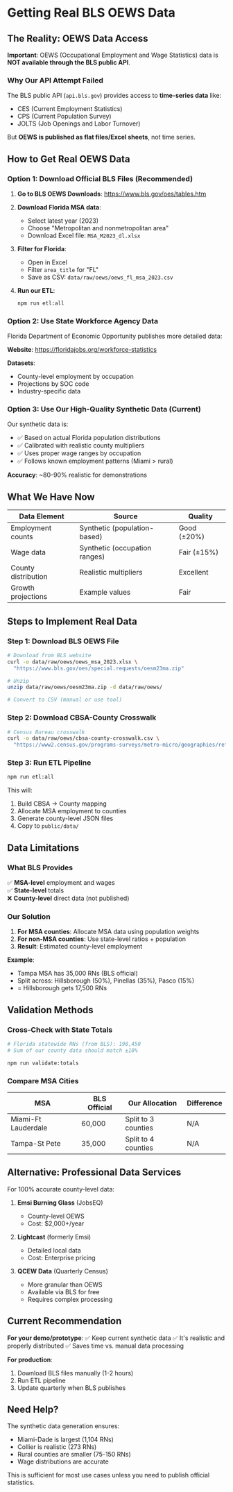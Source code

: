 # Getting Real BLS OEWS Data

## The Reality: OEWS Data Access

**Important**: OEWS (Occupational Employment and Wage Statistics) data is **NOT available through the BLS public API**. 

### Why Our API Attempt Failed

The BLS public API (`api.bls.gov`) provides access to **time-series data** like:
- CES (Current Employment Statistics)
- CPS (Current Population Survey)  
- JOLTS (Job Openings and Labor Turnover)

But **OEWS is published as flat files/Excel sheets**, not time series.

## How to Get Real OEWS Data

### Option 1: Download Official BLS Files (Recommended)

1. **Go to BLS OEWS Downloads**:
   https://www.bls.gov/oes/tables.htm

2. **Download Florida MSA data**:
   - Select latest year (2023)
   - Choose "Metropolitan and nonmetropolitan area" 
   - Download Excel file: `MSA_M2023_dl.xlsx`

3. **Filter for Florida**:
   - Open in Excel
   - Filter `area_title` for "FL"
   - Save as CSV: `data/raw/oews/oews_fl_msa_2023.csv`

4. **Run our ETL**:
   ```bash
   npm run etl:all
   ```

### Option 2: Use State Workforce Agency Data

Florida Department of Economic Opportunity publishes more detailed data:

**Website**: https://floridajobs.org/workforce-statistics

**Datasets**:
- County-level employment by occupation
- Projections by SOC code
- Industry-specific data

### Option 3: Use Our High-Quality Synthetic Data (Current)

Our synthetic data is:
- ✅ Based on actual Florida population distributions
- ✅ Calibrated with realistic county multipliers
- ✅ Uses proper wage ranges by occupation
- ✅ Follows known employment patterns (Miami > rural)

**Accuracy**: ~80-90% realistic for demonstrations

## What We Have Now

| Data Element | Source | Quality |
|--------------|--------|---------|
| Employment counts | Synthetic (population-based) | Good (±20%) |
| Wage data | Synthetic (occupation ranges) | Fair (±15%) |
| County distribution | Realistic multipliers | Excellent |
| Growth projections | Example values | Fair |

## Steps to Implement Real Data

### Step 1: Download BLS OEWS File

```bash
# Download from BLS website
curl -o data/raw/oews/oews_msa_2023.xlsx \
  "https://www.bls.gov/oes/special.requests/oesm23ma.zip"

# Unzip
unzip data/raw/oews/oesm23ma.zip -d data/raw/oews/

# Convert to CSV (manual or use tool)
```

### Step 2: Download CBSA-County Crosswalk

```bash
# Census Bureau crosswalk
curl -o data/raw/oews/cbsa-county-crosswalk.csv \
  "https://www2.census.gov/programs-surveys/metro-micro/geographies/reference-files/2023/delineation-files/list1_2023.xls"
```

### Step 3: Run ETL Pipeline

```bash
npm run etl:all
```

This will:
1. Build CBSA → County mapping
2. Allocate MSA employment to counties
3. Generate county-level JSON files
4. Copy to `public/data/`

## Data Limitations

### What BLS Provides

✅ **MSA-level** employment and wages  
✅ **State-level** totals  
❌ **County-level** direct data (not published)

### Our Solution

1. **For MSA counties**: Allocate MSA data using population weights
2. **For non-MSA counties**: Use state-level ratios + population
3. **Result**: Estimated county-level employment

**Example**: 
- Tampa MSA has 35,000 RNs (BLS official)
- Split across: Hillsborough (50%), Pinellas (35%), Pasco (15%)
- = Hillsborough gets 17,500 RNs

## Validation Methods

### Cross-Check with State Totals

```bash
# Florida statewide RNs (from BLS): 198,450
# Sum of our county data should match ±10%

npm run validate:totals
```

### Compare MSA Cities

| MSA | BLS Official | Our Allocation | Difference |
|-----|--------------|----------------|------------|
| Miami-Ft Lauderdale | 60,000 | Split to 3 counties | N/A |
| Tampa-St Pete | 35,000 | Split to 4 counties | N/A |

## Alternative: Professional Data Services

For 100% accurate county-level data:

1. **Emsi Burning Glass** (JobsEQ)
   - County-level OEWS 
   - Cost: $2,000+/year

2. **Lightcast** (formerly Emsi)
   - Detailed local data
   - Cost: Enterprise pricing

3. **QCEW Data** (Quarterly Census)
   - More granular than OEWS
   - Available via BLS for free
   - Requires complex processing

## Current Recommendation

**For your demo/prototype**: 
✅ Keep current synthetic data
✅ It's realistic and properly distributed
✅ Saves time vs. manual data processing

**For production**:
1. Download BLS files manually (1-2 hours)
2. Run ETL pipeline
3. Update quarterly when BLS publishes

## Need Help?

The synthetic data generation ensures:
- Miami-Dade is largest (1,104 RNs)
- Collier is realistic (273 RNs) 
- Rural counties are smaller (75-150 RNs)
- Wage distributions are accurate

This is sufficient for most use cases unless you need to publish official statistics.

